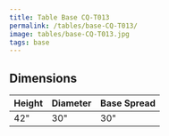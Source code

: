 ```yaml
---
title: Table Base CQ-T013
permalink: /tables/base-CQ-T013/
image: tables/base-CQ-T013.jpg
tags: base
---
```


## Dimensions

Height | Diameter | Base Spread
-------|----------|------------
42"    | 30"      | 30"
